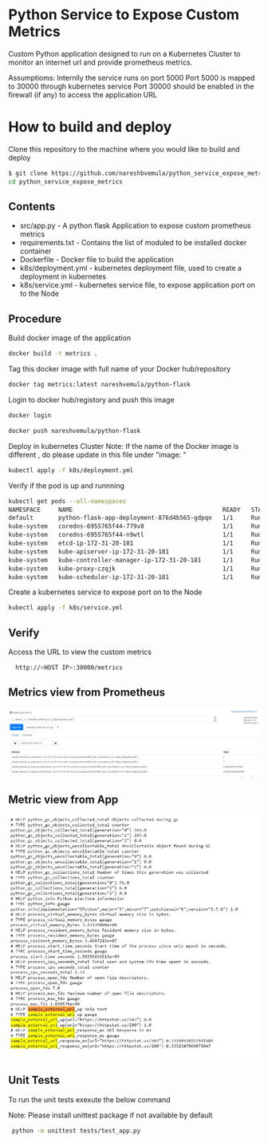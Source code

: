 # Python Service to Expose Custom Metrics
Custom Python application designed to run on a Kubernetes Cluster to monitor an internet url and provide prometheus metrics.

Assumptioms:
  Internlly the service runs on port 5000
  Port 5000 is mapped to 30000 through kubernetes service
  Port 30000 should be enabled in the firewall (if any) to access the application URL

# How to build and deploy
Clone this repository to the machine where you would like to build and deploy

```bash
$ git clone https://github.com/nareshbvemula/python_service_expose_metrics.git
cd python_service_expose_metrics
```
## Contents 
* src/app.py - A python flask Application to expose custom prometheus metrics
* requirements.txt - Contains the list of moduled to be installed docker container
* Dockerfile - Docker file to build the application 
* k8s/deployment.yml - kubernetes deployment file, used to create a deployment in kubernetes
* k8s/service.yml - kubernetes service file, to expose application port on to the Node

## Procedure
Build docker image of the application
```bash
docker build -t metrics .
```
Tag this docker image with full name of your Docker hub/repository
```bash
docker tag metrics:latest nareshvemula/python-flask
```
Login to docker hub/registory and push this image
```bash
docker login
```
```bash
docker push nareshvemula/python-flask
```
Deploy in kubernetes Cluster
Note: If the name of the Docker image is different , do please update in this file under "image: <Name of the docker image>"
```bash
kubectl apply -f k8s/deployment.yml
```
Verify if the pod is up and runnning 
```bash
kubectl get pods --all-namespaces
NAMESPACE     NAME                                          READY   STATUS    RESTARTS   AGE
default       python-flask-app-deployment-876d4b565-gdpqn   1/1     Running   0          41s
kube-system   coredns-6955765f44-779v8                      1/1     Running   0          2m39s
kube-system   coredns-6955765f44-n9wtl                      1/1     Running   0          2m39s
kube-system   etcd-ip-172-31-20-181                         1/1     Running   0          2m47s
kube-system   kube-apiserver-ip-172-31-20-181               1/1     Running   0          2m47s
kube-system   kube-controller-manager-ip-172-31-20-181      1/1     Running   0          2m47s
kube-system   kube-proxy-czqjk                              1/1     Running   0          2m39s
kube-system   kube-scheduler-ip-172-31-20-181               1/1     Running   0          2m47s
```
Create a kubernetes service to expose port on to the Node
```bash
kubectl apply -f k8s/service.yml 
```
## Verify
Access the URL to view the custom metrics
```bash
  http://<HOST IP>:30000/metrics
```
## Metrics view from Prometheus
![ScreenShot](https://github.com/nareshbvemula/python_service_expose_metrics/blob/master/docs/Metrics_in_Prometheus.JPG?raw=true&sanitize=true)
## Metric view from App
![ScreenShot](https://github.com/nareshbvemula/python_service_expose_metrics/blob/master/docs/Metrics_From_App.JPG?raw=true&sanitize=true)
 
 ## Unit Tests
 To run the unit tests exexute the below command
 
 Note: Please install unittest package if not available by default

 ```bash
  python -m unittest tests/test_app.py
```


